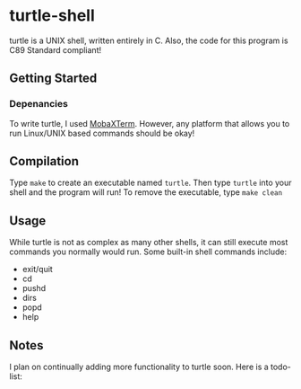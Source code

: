 # turtle-shell
turtle is a UNIX shell, written entirely in C. Also, the code for this program is C89 Standard compliant!

## Getting Started
### Depenancies
To write turtle, I used [MobaXTerm](https://mobaxterm.mobatek.net/). However, any platform that allows you to run Linux/UNIX based commands should be okay!

## Compilation
Type `make` to create an executable named `turtle`. Then type `turtle` into your shell and the program will run!
To remove the executable, type `make clean`

## Usage
While turtle is not as complex as many other shells, it can still execute most commands you normally would run. 
Some built-in shell commands include:
* exit/quit
* cd
* pushd
* dirs
* popd
* help

## Notes
I plan on continually adding more functionality to turtle soon. Here is a todo-list:
* Globbing (Wildcards)
* Piping
* Input/Output redirection
* More built-ins


